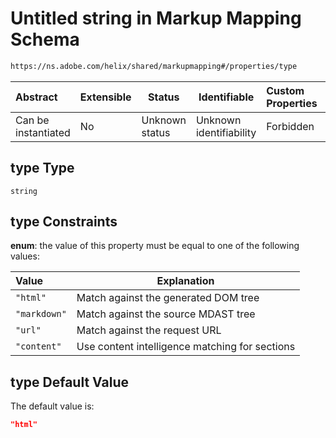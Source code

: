 # Untitled string in Markup Mapping Schema

```txt
https://ns.adobe.com/helix/shared/markupmapping#/properties/type
```




| Abstract            | Extensible | Status         | Identifiable            | Custom Properties | Additional Properties | Access Restrictions | Defined In                                                                      |
| :------------------ | ---------- | -------------- | ----------------------- | :---------------- | --------------------- | ------------------- | ------------------------------------------------------------------------------- |
| Can be instantiated | No         | Unknown status | Unknown identifiability | Forbidden         | Allowed               | none                | [markupmapping.schema.json\*](markupmapping.schema.json "open original schema") |

## type Type

`string`

## type Constraints

**enum**: the value of this property must be equal to one of the following values:

| Value        | Explanation                                    |
| :----------- | ---------------------------------------------- |
| `"html"`     | Match against the generated DOM tree           |
| `"markdown"` | Match against the source MDAST tree            |
| `"url"`      | Match against the request URL                  |
| `"content"`  | Use content intelligence matching for sections |

## type Default Value

The default value is:

```json
"html"
```
